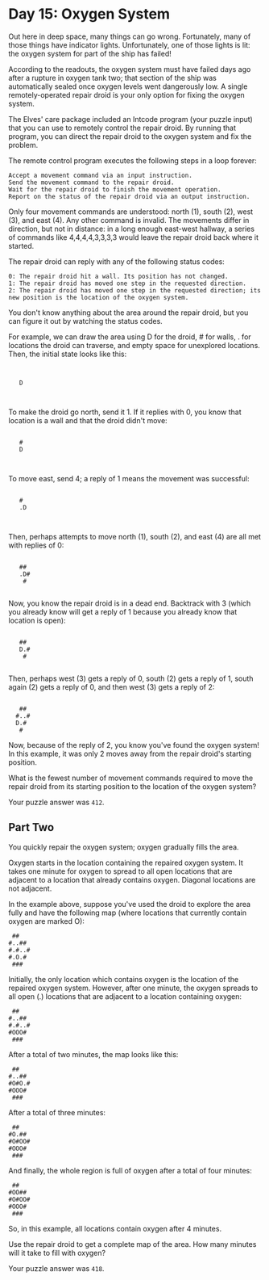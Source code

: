 # Day 15: Oxygen System

Out here in deep space, many things can go wrong. Fortunately, many of those things have indicator lights. Unfortunately, one of those lights is lit: the oxygen system for part of the ship has failed!

According to the readouts, the oxygen system must have failed days ago after a rupture in oxygen tank two; that section of the ship was automatically sealed once oxygen levels went dangerously low. A single remotely-operated repair droid is your only option for fixing the oxygen system.

The Elves' care package included an Intcode program (your puzzle input) that you can use to remotely control the repair droid. By running that program, you can direct the repair droid to the oxygen system and fix the problem.

The remote control program executes the following steps in a loop forever:

    Accept a movement command via an input instruction.
    Send the movement command to the repair droid.
    Wait for the repair droid to finish the movement operation.
    Report on the status of the repair droid via an output instruction.

Only four movement commands are understood: north (1), south (2), west (3), and east (4). Any other command is invalid. The movements differ in direction, but not in distance: in a long enough east-west hallway, a series of commands like 4,4,4,4,3,3,3,3 would leave the repair droid back where it started.

The repair droid can reply with any of the following status codes:

    0: The repair droid hit a wall. Its position has not changed.
    1: The repair droid has moved one step in the requested direction.
    2: The repair droid has moved one step in the requested direction; its new position is the location of the oxygen system.

You don't know anything about the area around the repair droid, but you can figure it out by watching the status codes.

For example, we can draw the area using D for the droid, # for walls, . for locations the droid can traverse, and empty space for unexplored locations. Then, the initial state looks like this:
```
      
      
   D  
      
      
```
To make the droid go north, send it 1. If it replies with 0, you know that location is a wall and that the droid didn't move:
```
      
   #  
   D  
      
      
```
To move east, send 4; a reply of 1 means the movement was successful:
```
      
   #  
   .D 
      
      
```
Then, perhaps attempts to move north (1), south (2), and east (4) are all met with replies of 0:
```
      
   ## 
   .D#
    # 
      
```
Now, you know the repair droid is in a dead end. Backtrack with 3 (which you already know will get a reply of 1 because you already know that location is open):
```
      
   ## 
   D.#
    # 
      
```
Then, perhaps west (3) gets a reply of 0, south (2) gets a reply of 1, south again (2) gets a reply of 0, and then west (3) gets a reply of 2:
```
      
   ## 
  #..#
  D.# 
   #  
```
Now, because of the reply of 2, you know you've found the oxygen system! In this example, it was only 2 moves away from the repair droid's starting position.

What is the fewest number of movement commands required to move the repair droid from its starting position to the location of the oxygen system?

Your puzzle answer was `412`.

## Part Two

You quickly repair the oxygen system; oxygen gradually fills the area.

Oxygen starts in the location containing the repaired oxygen system. It takes one minute for oxygen to spread to all open locations that are adjacent to a location that already contains oxygen. Diagonal locations are not adjacent.

In the example above, suppose you've used the droid to explore the area fully and have the following map (where locations that currently contain oxygen are marked O):
```
 ##   
#..## 
#.#..#
#.O.# 
 ###  
```
Initially, the only location which contains oxygen is the location of the repaired oxygen system. However, after one minute, the oxygen spreads to all open (.) locations that are adjacent to a location containing oxygen:
```
 ##   
#..## 
#.#..#
#OOO# 
 ###  
```
After a total of two minutes, the map looks like this:
```
 ##   
#..## 
#O#O.#
#OOO# 
 ###  
```
After a total of three minutes:
```
 ##   
#O.## 
#O#OO#
#OOO# 
 ###  
```
And finally, the whole region is full of oxygen after a total of four minutes:
```
 ##   
#OO## 
#O#OO#
#OOO# 
 ###  
```
So, in this example, all locations contain oxygen after 4 minutes.

Use the repair droid to get a complete map of the area. How many minutes will it take to fill with oxygen?

Your puzzle answer was `418`.